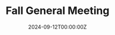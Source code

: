---
display_title: "Fall General Meeting"
title: "Fall General Meeting"
date: 2024-09-12T00:00:00Z
draft: false
layout: event
poster: "images/event_posters/2024-2025/fall-general-meeting-2024.jpg"
poster_cover: "contain"
poster_position: "center"
short_description: "Learn all about us, our plans, and how you can get involved!"
start_time: "7:00 - 8:00 PM EST"
location: "HP 5345"
location_link: "#comingsoon"
background: "images/orientation2018-min.jpeg"
publishdate: 2024-08-28
tags:
- weekofawesome2024
---